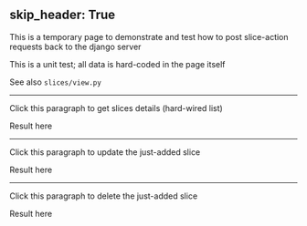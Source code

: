 skip_header: True
---
This is a temporary page to demonstrate and test how to post slice-action requests back to the django server

This is a unit test; all data is hard-coded in the page itself

See also `slices/view.py`

<!-- this exposes the getCookie function -->
<script type="text/javascript" src="/assets/r2lab/ajax-slices.js"></script>

---
<div id="get-slice"><p>Click this paragraph to get slices details (hard-wired list)</p>
<p id='add-response'>Result here</p>
</div>

<script>
// an example of how to retrieve slices
var get_slice = function() {
    var request = {
       "names" : [ "onelab.testwd.another_slice", "onelab.upmc.infocom.demo2016"],
	    };
    post_slice_request('get', request, function(xhttp) {
      if (xhttp.readyState == 4 && xhttp.status == 200) {
	  // decoding
	  var responses = JSON.parse(xhttp.responseText);
	  // can come in handy to browse the structure
	  console.log(responses);
	  // but we will only show the gist of it, name and expiration
	  names = [];
	  for (i=0; i<responses.length; i++) {
	      var response = responses[i];
	      slicename = response['resource_response']['resource']['name'];
	      expiration = response['resource_response']['resource']['valid_until'];
              names = names + " " + slicename + "[ -> " + expiration + "]";
	  }
	  $("#add-response").html(names);
      }});
}
$(function(){$('#get-slice').click(get_slice);})
</script>

---
<div id="update-slice"><p>Click this paragraph to update the just-added slice</p>
<p id='update-response'>Result here</p>
</div>

<script>
// an example of how to update a slice
var update_slice = function() {
    var request = { 
    		    "uuid" : added_slice_uuid,
                    "valid_from": "2016-02-20T11:00:00Z",
                    "valid_until": "2016-02-20T12:00:00Z"
		    };
    post_slice_request('update', request, function(xhttp) {
      if (xhttp.readyState == 4 && xhttp.status == 200) {
          document.getElementById("update-response").innerHTML = xhttp.responseText;
	  // decoding
	  var responses = JSON.parse(xhttp.responseText);
	  console.log(responses);
      }});
}
$(function(){$('#update-slice').click(update_slice);})
</script>



---
<div id="delete-slice"><p>Click this paragraph to delete the just-added slice</p>
<p id='delete-response'>Result here</p>
</div>

<script>
// an example of how to delete a slice
var delete_slice = function() {
    var request = { 
    		    "uuid" : added_slice_uuid,
		    };
    post_slice_request('delete', request, function(xhttp) {
      if (xhttp.readyState == 4 && xhttp.status == 200) {
          document.getElementById("delete-response").innerHTML = xhttp.responseText;
	  // decoding
	  var responses = JSON.parse(xhttp.responseText);
	  console.log(responses);
      }});
}
$(function(){$('#delete-slice').click(delete_slice);})
</script>
